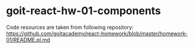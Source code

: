 # goit-react-hw-01-components

Code resources are taken from following repository:
https://github.com/goitacademy/react-homework/blob/master/homework-01/README.pl.md
